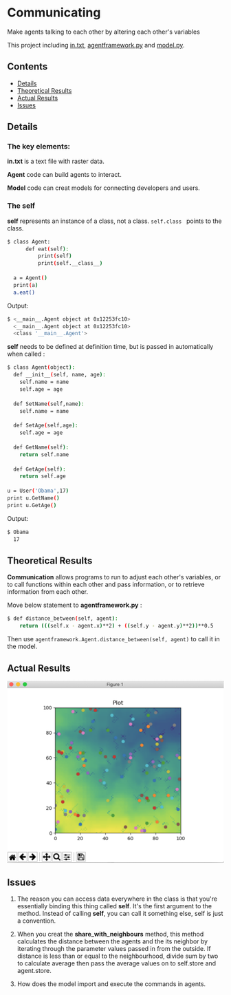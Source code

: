 # Communicating
Make agents talking to each other by altering each other's variables

This project including [in.txt](https://github.com/hahatori/Communicating/blob/master/in.txt), [agentframework.py](https://github.com/hahatori/Communicating/blob/master/agentframework.py) and [model.py](https://github.com/hahatori/Communicating/blob/master/model.py).

## Contents

- [Details](#details)
- [Theoretical Results](#theoretical-results)
- [Actual Results](#actual-results)
- [Issues](#issues)

## Details

### The key elements:

**in.txt** is a text file with raster data.

**Agent** code can build agents to interact.

**Model** code can creat models for connecting developers and users.

### The self 

**self** represents an instance of a class, not a class. ```self.class ``` points to the class.

```sh
$ class Agent:       
      def eat(self): 
          print(self)
          print(self.__class__)
      
  a = Agent() 
  print(a)
  a.eat()  
```
Output:

```sh
$ <__main__.Agent object at 0x12253fc10>
  <__main__.Agent object at 0x12253fc10>
  <class '__main__.Agent'>
```

**self** needs to be defined at definition time, but is passed in automatically when called :

```sh
$ class Agent(object): 
  def __init__(self, name, age): 
    self.name = name 
    self.age = age 
  
  def SetName(self,name): 
    self.name = name 
  
  def SetAge(self,age): 
    self.age = age 
  
  def GetName(self): 
    return self.name 
  
  def GetAge(self): 
    return self.age 
  
u = User('Obama',17) 
print u.GetName() 
print u.GetAge() 
```

Output:

```sh
$ Obama
  17
```

## Theoretical Results

**Communication** allows programs to run to adjust each other's variables, or to call functions within each other and pass information, or to retrieve information from each other.

Move below statement to **agentframework.py** :

```sh
$ def distance_between(self, agent):
    return (((self.x - agent.x)**2) + ((self.y - agent.y)**2))**0.5
```

Then use ```agentframework.Agent.distance_between(self, agent)``` to call it in the model. 

## Actual Results

![Plot](https://github.com/hahatori/Python_Assignment1/blob/master/Communi.png)

## Issues

1. The reason you can access data everywhere in the class is that you're essentially binding this thing called **self**. It's the first argument to the method. Instead of calling **self**, you can call it something else, self is just a convention.

2. When you creat the **share_with_neighbours** method, this method calculates the distance between the agents and the its neighbor by iterating through the parameter values passed in from the outside. If distance is less than or equal to the neighbourhood, divide sum by two to calculate average then pass the average values on to self.store and agent.store.

3. How does the model import and execute the commands in agents.



